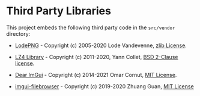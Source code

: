 Third Party Libraries
=====================

This project embeds the following third party code in the `src/vendor`
directory:

 * [LodePNG](http://lodev.org/lodepng/) -
   Copyright (c) 2005-2020 Lode Vandevenne,
   [zlib License](https://github.com/lvandeve/lodepng/blob/master/LICENSE).

 * [LZ4 Library](https://lz4.github.io/lz4/) -
   Copyright (c) 2011-2020, Yann Collet,
   [BSD 2-Clause license](https://github.com/lz4/lz4/blob/dev/lib/LICENSE).

 * [Dear ImGui](https://github.com/ocornut/imgui) -
   Copyright (c) 2014-2021 Omar Cornut,
   [MIT License](https://github.com/ocornut/imgui/blob/master/LICENSE.txt).

 * [imgui-filebrowser](https://github.com/AirGuanZ/imgui-filebrowser) -
   Copyright (c) 2019-2020 Zhuang Guan,
   [MIT License](https://github.com/AirGuanZ/imgui-filebrowser/blob/master/LICENSE)
